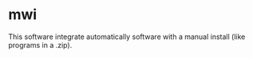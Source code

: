 # mwi
This software integrate automatically software with a manual install (like programs in a .zip).
